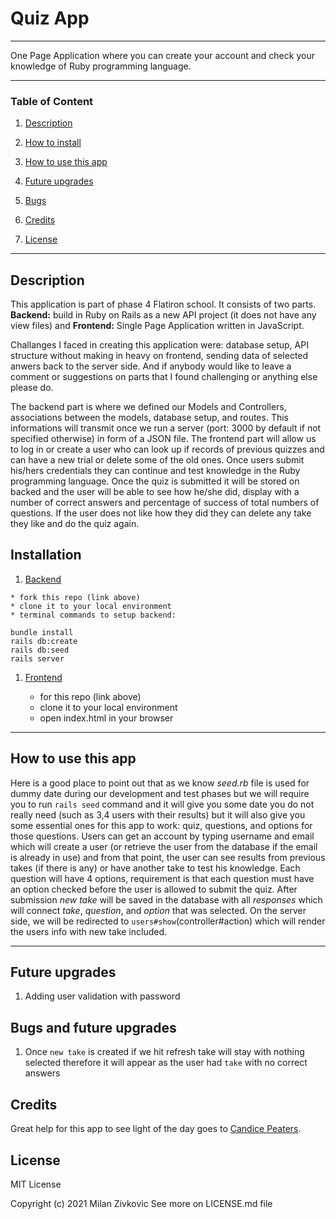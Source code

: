 # Quiz App
___

One Page Application where you can create your account and check your knowledge of Ruby programming language. 

---
### Table of Content

1. [Description](#description)

2. [How to install](#Instalation)

3. [How to use this app](#how-to-use-this-app)

4. [Future upgrades](#future-upgrades)
   
5. [Bugs](#bugs)

6. [Credits](#credits)

7. [License](#license)

---

## Description

This application is part of phase 4 Flatiron school. It consists of two parts. **Backend:** build in Ruby on Rails as a new API project (it does not have any view files) and **Frontend:** Single Page Application written in JavaScript. 

Challanges I faced in creating this application were: database setup, API structure without making in heavy on frontend, sending data of selected anwers back to the server side.
And if anybody would like to leave a comment or suggestions on parts that I found challenging or anything else please do.

The backend part is where we defined our Models and Controllers, associations between the models, database setup, and routes. This informations will transmit once we run a server (port: 3000 by default if not specified otherwise) in form of a JSON file. 
The frontend part will allow us to log in or create a user who can look up if records of previous quizzes and can have a new trial or delete some of the old ones. Once users submit his/hers credentials they can continue and test knowledge in the Ruby programming language. Once the quiz is submitted it will be stored on backed and the user will be able to see how he/she did, display with a number of correct answers and percentage of success of total numbers of questions. If the user does not like how they did they can delete any take they like and do the quiz again. 

## Installation
   1. [Backend](https://github.com/zicna/quiz_backend.git "backend repo")

    * fork this repo (link above)
    * clone it to your local environment
    * terminal commands to setup backend:
  ```
  bundle install 
  rails db:create
  rails db:seed
  rails server
  ```
 1. [Frontend](https://github.com/zicna/quiz_frontend.git "frontend repo")

    * for this repo (link above)
    * clone it to your local environment
    * open index.html in your browser
___   

## How to use this app 

Here is a good place to point out that as we know *seed.rb* file is used for dummy date during our development and test phases but we will require you to run ```rails seed``` command and it will give you some date you do not really need (such as 3,4 users with their results) but it will also give you some essential ones for this app to work: quiz, questions, and options for those questions. 
Users can get an account by typing username and email which will create a user (or retrieve the user from the database if the email is already in use) and from that point, the user can see results from previous takes (if there is any) or have another take to test his knowledge. 
Each question will have 4 options, requirement is that each question must have an option checked before the user is allowed to submit the quiz. 
After submission *new take* will be saved in the database with all *responses* which will connect *take*, *question*, and *option* that was selected. 
On the server side, we will be redirected to ```users#show```(controller#action) which will render the users info with new take included. 
___
## Future upgrades
1. Adding user validation with password
   

## Bugs and future upgrades
1. Once ```new take``` is created if we hit refresh take will stay with nothing selected therefore it will appear as the user had ```take``` with no correct answers



## Credits

Great help for this app to see light of the day goes to [Candice Peaters](https://github.com/candicelizabeth).




## License
MIT License

Copyright (c) 2021 Milan Zivkovic
See more on LICENSE.md file